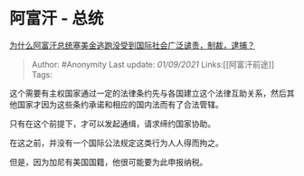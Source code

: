 # 阿富汗 - 总统
[为什么阿富汗总统塞美金逃跑没受到国际社会广泛谴责，制裁，逮捕？](https://www.zhihu.com/question/483170620/answer/2090162954)

> Author: #Anonymity
> Last update: *01/09/2021*
> Links:[[阿富汗前途]]
> Tags:

这个需要有主权国家通过一定的法律条约先与各国建立这个法律互助关系，然后其他国家才因为这些条约承诺和相应的国内法而有了合法管辖。

只有在这个前提下，才可以发起通缉，请求缔约国家协助。

在这之前，并没有一个国际公法规定这类行为人人得而拘之。

但是，因为加尼有美国国籍，他很可能要为此申报纳税。

